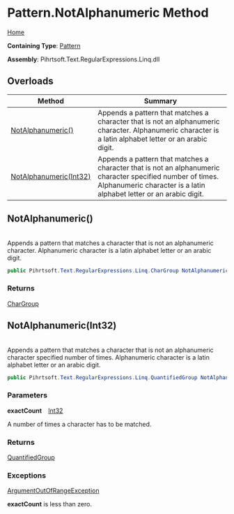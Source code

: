 # Pattern\.NotAlphanumeric Method

[Home](../../../../../../README.md)

**Containing Type**: [Pattern](../README.md)

**Assembly**: Pihrtsoft\.Text\.RegularExpressions\.Linq\.dll

## Overloads

| Method | Summary |
| ------ | ------- |
| [NotAlphanumeric()](#Pihrtsoft_Text_RegularExpressions_Linq_Pattern_NotAlphanumeric) | Appends a pattern that matches a character that is not an alphanumeric character\. Alphanumeric character is a latin alphabet letter or an arabic digit\. |
| [NotAlphanumeric(Int32)](#Pihrtsoft_Text_RegularExpressions_Linq_Pattern_NotAlphanumeric_System_Int32_) | Appends a pattern that matches a character that is not an alphanumeric character specified number of times\. Alphanumeric character is a latin alphabet letter or an arabic digit\. |

## NotAlphanumeric\(\) <a id="Pihrtsoft_Text_RegularExpressions_Linq_Pattern_NotAlphanumeric"></a>

\
Appends a pattern that matches a character that is not an alphanumeric character\. Alphanumeric character is a latin alphabet letter or an arabic digit\.

```csharp
public Pihrtsoft.Text.RegularExpressions.Linq.CharGroup NotAlphanumeric()
```

### Returns

[CharGroup](../../CharGroup/README.md)

## NotAlphanumeric\(Int32\) <a id="Pihrtsoft_Text_RegularExpressions_Linq_Pattern_NotAlphanumeric_System_Int32_"></a>

\
Appends a pattern that matches a character that is not an alphanumeric character specified number of times\. Alphanumeric character is a latin alphabet letter or an arabic digit\.

```csharp
public Pihrtsoft.Text.RegularExpressions.Linq.QuantifiedGroup NotAlphanumeric(int exactCount)
```

### Parameters

**exactCount** &ensp; [Int32](https://docs.microsoft.com/en-us/dotnet/api/system.int32)

A number of times a character has to be matched\.

### Returns

[QuantifiedGroup](../../QuantifiedGroup/README.md)

### Exceptions

[ArgumentOutOfRangeException](https://docs.microsoft.com/en-us/dotnet/api/system.argumentoutofrangeexception)

**exactCount** is less than zero\.

